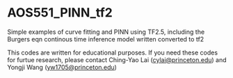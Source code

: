 # AOS551_PINN_tf2

Simple examples of curve fitting and PINN using TF2.5, including the Burgers eqn continous time inference model written converted to tf2

This codes are written for educational purposes. If you need these codes for furtue research, please contact Ching-Yao Lai (cylai@princeton.edu) and Yongji Wang (yw1705@princeton.edu)
